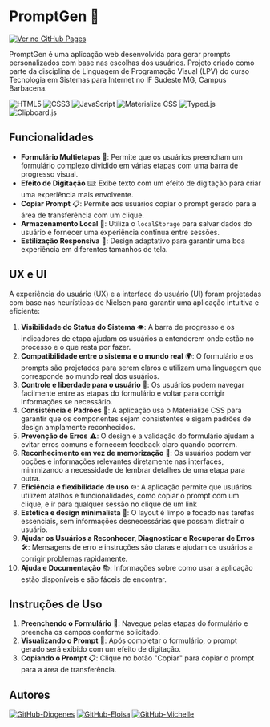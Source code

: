 # PromptGen 🌟

[![Ver no GitHub Pages](https://img.shields.io/badge/Ver_no_GitHub_Pages-000?style=for-the-badge&logo=github&logoColor=30A3DC)](https://michellegomes85.github.io/Promptgen/)

PromptGen é uma aplicação web desenvolvida para gerar prompts personalizados com base nas escolhas dos usuários. Projeto criado como parte da disciplina de Linguagem de Programação Visual (LPV) do curso Tecnologia em Sistemas para Internet no IF Sudeste MG, Campus Barbacena.

![HTML5](https://img.shields.io/badge/HTML5-E34F26?style=flat&logo=html5&logoColor=white)
![CSS3](https://img.shields.io/badge/CSS3-1572B6?style=flat&logo=css3&logoColor=white)
![JavaScript](https://img.shields.io/badge/JavaScript-F7DF1C?style=flat&logo=javascript&logoColor=black)
![Materialize CSS](https://img.shields.io/badge/Materialize-0097A7?style=flat&logo=css3&logoColor=white)
![Typed.js](https://img.shields.io/badge/Typed.js-F6C343?style=flat&logo=css3&logoColor=black)
![Clipboard.js](https://img.shields.io/badge/Clipboard.js-F6C343?style=flat&logo=css3&logoColor=black)

## Funcionalidades

- **Formulário Multietapas** 📝: Permite que os usuários preencham um formulário complexo dividido em várias etapas com uma barra de progresso visual.
- **Efeito de Digitação** ⌨️: Exibe texto com um efeito de digitação para criar uma experiência mais envolvente.
- **Copiar Prompt** 📋: Permite aos usuários copiar o prompt gerado para a área de transferência com um clique.
- **Armazenamento Local** 💾: Utiliza o `localStorage` para salvar dados do usuário e fornecer uma experiência contínua entre sessões.
- **Estilização Responsiva** 📱: Design adaptativo para garantir uma boa experiência em diferentes tamanhos de tela.

## UX e UI

A experiência do usuário (UX) e a interface do usuário (UI) foram projetadas com base nas heurísticas de Nielsen para garantir uma aplicação intuitiva e eficiente:

1. **Visibilidade do Status do Sistema** 👁️: A barra de progresso e os indicadores de etapa ajudam os usuários a entenderem onde estão no processo e o que resta por fazer.
2. **Compatibilidade entre o sistema e o mundo real** 🌍: O formulário e os prompts são projetados para serem claros e utilizam uma linguagem que corresponde ao mundo real dos usuários.
3. **Controle e liberdade para o usuário** 🔄: Os usuários podem navegar facilmente entre as etapas do formulário e voltar para corrigir informações se necessário.
4. **Consistência e Padrões** 📏: A aplicação usa o Materialize CSS para garantir que os componentes sejam consistentes e sigam padrões de design amplamente reconhecidos.
5. **Prevenção de Erros** ⚠️: O design e a validação do formulário ajudam a evitar erros comuns e fornecem feedback claro quando ocorrem.
6. **Reconhecimento em vez de memorização** 🧠: Os usuários podem ver opções e informações relevantes diretamente nas interfaces, minimizando a necessidade de lembrar detalhes de uma etapa para outra.
7. **Eficiência e flexibilidade de uso** ⚙️: A aplicação permite que usuários utilizem atalhos e funcionalidades, como copiar o prompt com um clique, e ir para qualquer sessão no clique de um link
8. **Estética e design minimalista** 🎨: O layout é limpo e focado nas tarefas essenciais, sem informações desnecessárias que possam distrair o usuário.
9. **Ajudar os Usuários a Reconhecer, Diagnosticar e Recuperar de Erros** 🛠️: Mensagens de erro e instruções são claras e ajudam os usuários a corrigir problemas rapidamente.
10. **Ajuda e Documentação** 📚: Informações sobre como usar a aplicação estão disponíveis e são fáceis de encontrar.

## Instruções de Uso

1. **Preenchendo o Formulário** 📝: Navegue pelas etapas do formulário e preencha os campos conforme solicitado.
2. **Visualizando o Prompt** 👀: Após completar o formulário, o prompt gerado será exibido com um efeito de digitação.
3. **Copiando o Prompt** 📋: Clique no botão "Copiar" para copiar o prompt para a área de transferência.

## Autores

[![GitHub-Diogenes](https://img.shields.io/badge/Diogenes-000?style=for-the-badge&logo=github&logoColor=30A3DC)](https://github.com/dcviana)
[![GitHub-Eloisa](https://img.shields.io/badge/Eloisa-000?style=for-the-badge&logo=github&logoColor=30A3DC)](https://github.com/eloizaams)
[![GitHub-Michelle](https://img.shields.io/badge/Michelle-000?style=for-the-badge&logo=github&logoColor=30A3DC)](https://github.com/michelleGomes85)



